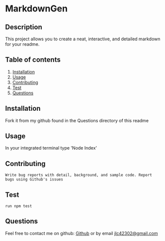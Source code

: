 # MarkdownGen
  ## Description
  This project allows you to create a neat, interactive, and detailed markdown for your readme.
  ## Table of contents
  1. [Installation](#Installation)
  3. [Usage](#Usage)
  4. [Contributing](#Contributing)
  5. [Test](#Test)
  6. [Questions](#Questions)

  ## Installation <a name = 'Installation'> </a>
   Fork it from my github found in the Questions directory of this readme

  ## Usage  <a name = 'Usage'></a>
  In your integrated terminal type 'Node Index'

  ## Contributing <a name = 'Contributing'> </a>
    Write bug reports with detail, background, and sample code. Report bugs using Github's issues

  ## Test <a name = 'Test'></a>
    run npm test

  ## Questions <a name= 'Questions'></a>
  Feel free to contact me on github: 
  [Github](9315510Jc.github.io)
  or by email 
  <jlc42302@gmail.com>

  




